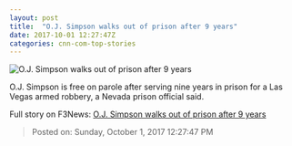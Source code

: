 ```yaml
---
layout: post
title:  "O.J. Simpson walks out of prison after 9 years"
date: 2017-10-01 12:27:47Z
categories: cnn-com-top-stories
---
```


![O.J. Simpson walks out of prison after 9 years](http://i2.cdn.cnn.com/cnnnext/dam/assets/170720152327-26-oj-simpson-parole-hearing-0720-super-tease.jpg)

O.J. Simpson is free on parole after serving nine years in prison for a Las Vegas armed robbery, a Nevada prison official said.


Full story on F3News: [O.J. Simpson walks out of prison after 9 years](http://www.f3nws.com/n/hquQrF)

> Posted on: Sunday, October 1, 2017 12:27:47 PM
